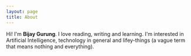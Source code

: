 ```yaml
---
layout: page
title: About
---
```

Hi! I'm **Bijay Gurung**. I love reading, writing and learning. I'm interested in Artificial Intelligence, technology in general and lifey-things (a vague term that means nothing and everything).
